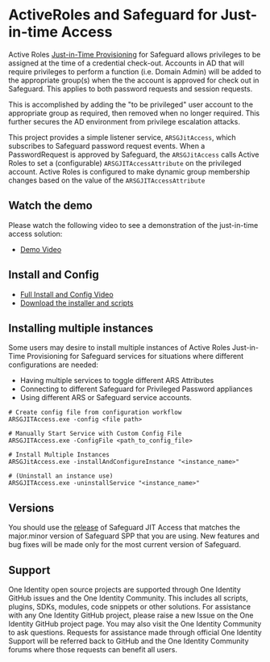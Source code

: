 # ActiveRoles and Safeguard for Just-in-time Access
Active Roles [Just-in-Time Provisioning](https://www.oneidentity.com/what-is-just-in-time-provisioning/) for Safeguard allows privileges to be assigned at the time of a credential check-out.  Accounts in AD that will require privileges to perform a function (i.e. Domain Admin) will be added to the appropriate group(s) when the the account is approved for check out in Safeguard.  This applies to both password requests and session requests. 

This is accomplished by adding the "to be privileged" user account to the appropriate group as required, then removed when no longer required.  This further secures the AD environment from privilege escalation attacks.

This project provides a simple listener service, `ARSGJitAccess`, which subscribes to Safeguard password request events. When a PasswordRequest is approved by Safeguard, the `ARSGJitAccess` calls Active Roles to set a (configurable) `ARSGJITAccessAttribute` on the privileged account. Active Roles is configured to make dynamic group membership changes based on the value of the `ARSGJITAccessAttribute` 

## Watch the demo
Please watch the following video to see a demonstration of the just-in-time access solution:
* [Demo Video](https://oneidentity.github.io/ActiveRoles-Safeguard-JIT-Access/demo.html "Demo Video")

## Install and Config
* [Full Install and Config Video](https://oneidentity.github.io/ActiveRoles-Safeguard-JIT-Access/install.html "Install Video")
* [Download the installer and scripts](https://github.com/OneIdentity/ActiveRoles-Safeguard-JIT-Access/releases "Release")

## Installing multiple instances
Some users may desire to install multiple instances of Active Roles Just-in-Time Provisioning for Safeguard services for situations where different configurations are needed:
* Having multiple services to toggle different ARS Attributes
* Connecting to different Safeguard for Privileged Password appliances
* Using different ARS or Safeguard service accounts. 
````
# Create config file from configuration workflow
ARSGJITAccess.exe -config <file path>

# Manually Start Service with Custom Config File
ARSGJITAccess.exe -ConfigFile <path_to_config_file>

# Install Multiple Instances
ARSGJitAccess.exe -installAndConfigureInstance "<instance_name>"

# (Uninstall an instance use)
ARSGJITAccess.exe -uninstallService "<instance_name>"
````

## Versions
You should use the [release](https://github.com/OneIdentity/ActiveRoles-Safeguard-JIT-Access/releases) of Safeguard JIT Access that matches the major.minor version of Safeguard SPP that you are using. New features and bug fixes will be made only for the most current version of Safeguard.  

## Support
One Identity open source projects are supported through One Identity GitHub issues and the One Identity Community. This includes all scripts, plugins, SDKs, modules, code snippets or other solutions. For assistance with any One Identity GitHub project, please raise a new Issue on the One Identity GitHub project page. You may also visit the One Identity Community to ask questions. Requests for assistance made through official One Identity Support will be referred back to GitHub and the One Identity Community forums where those requests can benefit all users.
